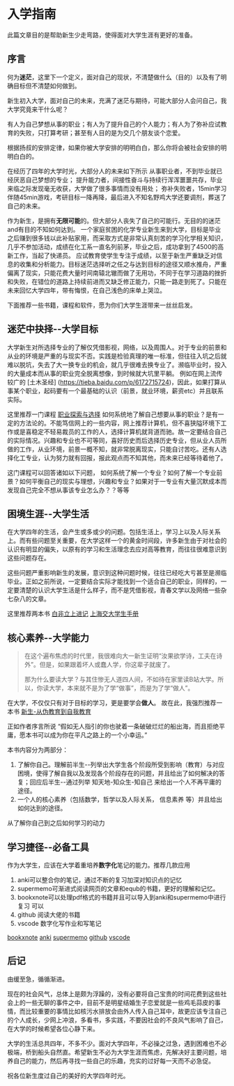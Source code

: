 # 入学指南
此篇文章目的是帮助新生少走弯路，使得面对大学生涯有更好的准备。
## 序言

  何为**迷茫**，这里下一个定义，面对自己的现状，不清楚做什么（目的）以及有了明确目标但不清楚如何做到。
  
  新生初入大学，面对自己的未来，充满了迷茫与期待，可能大部分人会问自己，我大学究竟来干什么呢？

  有人为自己梦想从事的职业；有人为了提升自己的个人能力；有人为了弥补应试教育的失败，只打算考研；甚至有人目的是为交几个朋友谈个恋爱。

  根据扬叔的安排定律，如果你被大学安排的明明白白，那么你将会被社会安排的明明白白的。

  在经历了四年的大学时光，大部分人的未来如下所示
  从事职业者，不到毕业就已经厌恶自己梦想的专业；
  提升能力者，间接性奋斗与持续行浑浑噩噩共存，毕业来临之际发现毫无收获，大学做了很多事情而没有用处；
  弥补失败者，15min学习伴随45min游戏，考研目标一降再降，最后进入不知名野鸡大学还要调剂，葬送了自己的未来。

  作为新生，是拥有**无限可能**的。但大部分人丧失了自己的可能行。无目的的迷茫and有目的不知如何达到。
  一个家庭贫困的化学专业新生来到大学，目标是毕业之后赚到很多钱以此补贴家用，而采取方式是非常认真刻苦的学习化学相关知识，几乎不参加活动，成绩在化工系一直名列前茅，毕业之后，成功拿到了4500的高新工作，当起了快递员。
  应试教育使学生专注于成绩，以至于新生严重缺乏对信息的收集和分析能力。目标迷茫选择听之任之与达到目标的途径又顺水推舟，严重偏离了现实，只能花费大量时间南辕北辙而做了无用功，不同于在学习道路的挫折和失败，在错位的道路上持续前进而又缺乏修正能力，只能一路走到死了。只能在未来回忆大学四年，带有悔恨，在自己浅色的床单上哭泣。

  下面推荐一些书籍，课程和软件，愿为你们大学生涯带来一丝丝启发。

## 迷茫中抉择--大学目标

大学新生对所选择专业的了解仅凭借影视，网络，以及周围人。对于专业的前景和从业的环境是严重的与现实不否。实践是检验真理的唯一标准，但往往入坑之后就难以脱坑，失去了大一换专业的机会，就几乎很难去换专业了。濒临毕业时，投入的大量成本而从事的职业完全脱离想像，到时候就大坑里平躺。
例如在网上流传较广的 [土木圣经] (https://tieba.baidu.com/p/6172715724)，因此，如果打算从事某个职业，起码要有一个最基础的认识（前景，就业环境，薪资etc）并且联系实际。

这里推荐一门课程
[职业探索与选择](https://next.xuetangx.com/course/THU07111000433/16906166?channel=i.area.related_search)
如何系统地了解自己想要从事的职业？是有一定的方法论的。不能笃信网上的一些内容，网上推荐计算机，但不喜狭隘环境下工作或是喜稳定不轻易裁员的工作的人，选择计算机就背道而驰。故一定要结合自己的实际情况。兴趣和专业也不可等同，喜好历史而后选择历史专业，但从业人员所做的工作，从业环境，前景一概不知，就非常脱离现实，只能自讨苦吃。还有人选择化工专业，认为努力就有回报，报此观点而不知其他，而未来已经等待着他了。

这门课程可以回答诸如以下问题，
如何系统了解一个专业？如何了解一个专业前景？如何平衡自己的现实与理想，兴趣和专业？如果对于一专业有大量沉默成本而发现自己完全不想从事该专业怎么办？？等等

## 困境生涯--大学生活

在大学四年的生活，会产生或多或少的问题。包括生活上，学习上以及人际关系上。而有些问题至关重要，在大学这样一个的黄金时间段，许多新生由于对社会的认识有明显的偏失，以原有的学习和生活理念去应对高等教育，而往往很难意识到这些问题存在。

这些问题严重影响新生的发展，意识到这种问题时候，往往已经吃大亏甚至是濒临毕业。正如之前所说，一定要结合实际才能找到一个适合自己的职业，同样的，一定要清楚的认识大学生活是什么样子，而不是凭借影视，青春文学以及网络一些杂七杂八的文章。

这里推荐两本书   [白非立上进记](https://zhuanlan.zhihu.com/p/91072728)   [上海交大学生手册](https://survivesjtu.gitbook.io/survivesjtumanual/li-zhi-pian/huan-ying-lai-dao-shang-hai-jiao-tong-da-xue)

## 核心素养--大学能力

>在这个遍布焦虑的时代里，我很难向大一新生证明“汝果欲学诗，工夫在诗外”。但是，如果跟着坏人或蠢人学，你这辈子就废了。
>
>那为什么要读大学？与其住惨无人道四人间，不如待在家里读B站大学。所以，你读大学，本来就不是为了学“做事”，而是为了学“做人”。

在大学，不仅仅只有对于目标的学习，更是要学会**做人**。
故在此，我强烈推荐一本书 [新生-从伪教育到自我教育](https://github.com/Anticorianderist/de-vegetable)

正如作者序言所说 “假如无人指引的你也驶着一条破破烂烂的船出海，而且拒绝平庸，愿本书可以成为你在平凡之路上的一个小幸运。”  

本书内容分为两部分：
1. 了解你自己。理解前半生--列举出大学生各个阶段所受到影响（教育）与对应困境，使得了解自我以及发现各个阶段存在的问题，并且给出了如何解决的答复；回应后半生--通过列举 知天地-知众生-知自己 来给出一个人不再平庸的途径。
2. 一个人的核心素养（包括数学，哲学以及人际关系， 信息素养 等）并且给出如何达到的途径。

从了解你自己到之后如何学习的动力

## 学习捷径--必备工具

作为大学生，应该在大学着重培养**数字化**笔记的能力。推荐几款应用

1. anki可以整合你的笔记，通过不断的复习加深对知识点的记忆
2. supermemo可渐进式阅读网页的文章和equb的书籍，更好的理解和记忆。
3. bookxnote可以处理pdf格式的书籍并且可以导入到anki和supermemo中进行复习
可以
4. github 阅读大佬的书籍
5. vscode 数字化写作业和写笔记

[bookxnote](http://www.bookxno)  [anki](https://apps.ankiweb.net/)  [supermemo](https://zhuanlan.zhihu.com/p/352176551)  [github](https://github.com/)  [vscode](https://zhuanlan.zhihu.com/p/366596107)

## 后记

  由缓至急，循循渐进。

  现在的社会风气，总体上是颇为浮躁的，没有必要将自己宝贵的时间花费到这些社会上的一些无聊的事件之中，目前不是明星结婚生子恋爱就是一些鸡毛蒜皮的事情，而比较重要的事情比如核污水排放会由外人传入自己耳中，故更应该专注自己的个人成长，少网上冲浪，多看书，多实践，不要因社会的不良风气影响了自己，在大学的时候希望各位心静下来。

  大学的生活总共四年，不多不少。面对大学四年，不必操之过急，遇到困难也不必极端，桥到船头自然直。希望新生不必为大学生涯而焦虑，先解决好主要问题，培养自己的能力，然后再寻找一些自己的乐趣，充实的过好每一天而不必急促。
  
  祝各位新生度过自己的美好的大学四年时光。




